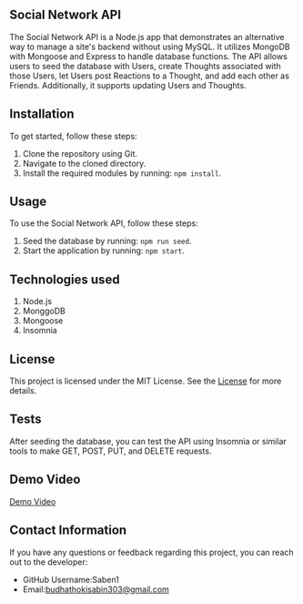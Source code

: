 ## Social Network API

The Social Network API is a Node.js app that demonstrates an alternative way to manage a site's backend without using MySQL. It utilizes MongoDB with Mongoose and Express to handle database functions. The API allows users to seed the database with Users, create Thoughts associated with those Users, let Users post Reactions to a Thought, and add each other as Friends. Additionally, it supports updating Users and Thoughts.

## Installation

To get started, follow these steps:

1. Clone the repository using Git.
2. Navigate to the cloned directory.
3. Install the required modules by running: `npm install`.

## Usage

To use the Social Network API, follow these steps:

1. Seed the database by running: `npm run seed`.
2. Start the application by running: `npm start`.

## Technologies used


1. Node.js
2. MonggoDB
3. Mongoose
4. Insomnia

## License

This project is licensed under the MIT License. See the [License](https://opensource.org/licenses/MIT) for more details.

## Tests

After seeding the database, you can test the API using Insomnia or similar tools to make GET, POST, PUT, and DELETE requests.

## Demo Video

[Demo Video](https://github.com/Saben1/Social-Network/issues/1#issue-1823917204)


## Contact Information

If you have any questions or feedback regarding this project, you can reach out to the developer:

* GitHub Username:Saben1
* Email:budhathokisabin303@gmail.com
